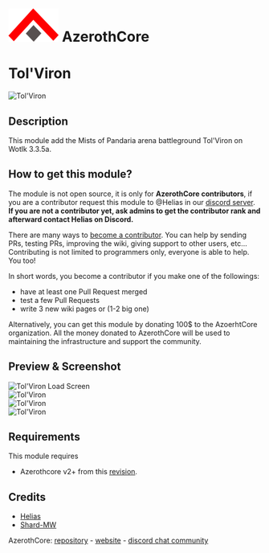# ![logo](https://raw.githubusercontent.com/azerothcore/azerothcore.github.io/master/images/logo-github.png) AzerothCore

# Tol'Viron
![Tol'Viron](https://raw.githubusercontent.com/azerothcore/mod-arena-tolviron/master/icon.png)


## Description
This module add the Mists of Pandaria arena battleground Tol'Viron on Wotlk 3.3.5a.

## How to get this module?

The module is not open source, it is only for **AzerothCore contributors**, if you are a contributor request this module to @Helias in our [discord server](https://discordapp.com/invite/gkt4y2x).  
**If you are not a contributor yet, ask admins to get the contributor rank and afterward contact Helias on Discord.**

There are many ways to [become a contributor](http://www.azerothcore.org/wiki/Contribute). You can help by sending PRs, testing PRs, improving the wiki, giving support to other users, etc... Contributing is not limited to programmers only, everyone is able to help. You too!

In short words, you become a contributor if you make one of the followings:
- have at least one Pull Request merged
- test a few Pull Requests
- write 3 new wiki pages or (1-2 big one)

Alternatively, you can get this module by donating 100$ to the AzoerhtCore organization. All the money donated to AzerothCore will be used to maintaining the infrastructure and support the community.

## Preview & Screenshot

![Tol'Viron Load Screen](https://raw.githubusercontent.com/azerothcore/mod-arena-tolviron/master/images/LoadScreenTolvirArena.png)  
![Tol'Viron](https://raw.githubusercontent.com/azerothcore/mod-arena-tolviron/master/images/TolViron.jpg)  
![Tol'Viron](https://raw.githubusercontent.com/azerothcore/mod-arena-tolviron/master/images/TolViron2.png)  
![Tol'Viron](https://raw.githubusercontent.com/azerothcore/mod-arena-tolviron/master/images/TolViron3.png)

## Requirements
This module requires
- Azerothcore v2+ from this [revision](https://github.com/azerothcore/azerothcore-wotlk/commit/eadcb1a78208f1b777bbd847048f495128c84372).


## Credits

* [Helias](https://github.com/Helias)
* [Shard-MW](https://github.com/Shard-MW)

AzerothCore: [repository](https://github.com/azerothcore) - [website](http://azerothcore.org/) - [discord chat community](https://discord.gg/PaqQRkd)
